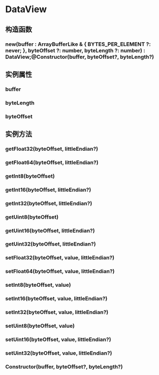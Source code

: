 # DataView

## 构造函数

### new(buffer : ArrayBufferLike & { BYTES_PER_ELEMENT ?: never; }, byteOffset ?: number, byteLength ?: number) : DataView;@Constructor(buffer, byteOffset?, byteLength?)

<!-- UTSJSON.DataView.Constructor.description -->

<!-- UTSJSON.DataView.Constructor.param -->

<!-- UTSJSON.DataView.Constructor.returnValue -->

<!-- UTSJSON.DataView.Constructor.test -->

<!-- UTSJSON.DataView.Constructor.compatibility -->

<!-- UTSJSON.DataView.Constructor.tutorial -->

## 实例属性


### buffer

<!-- UTSJSON.DataView.buffer.description -->

<!-- UTSJSON.DataView.buffer.param -->

<!-- UTSJSON.DataView.buffer.returnValue -->

<!-- UTSJSON.DataView.buffer.test -->

<!-- UTSJSON.DataView.buffer.compatibility -->

<!-- UTSJSON.DataView.buffer.tutorial -->

### byteLength

<!-- UTSJSON.DataView.byteLength.description -->

<!-- UTSJSON.DataView.byteLength.param -->

<!-- UTSJSON.DataView.byteLength.returnValue -->

<!-- UTSJSON.DataView.byteLength.test -->

<!-- UTSJSON.DataView.byteLength.compatibility -->

<!-- UTSJSON.DataView.byteLength.tutorial -->

### byteOffset

<!-- UTSJSON.DataView.byteOffset.description -->

<!-- UTSJSON.DataView.byteOffset.param -->

<!-- UTSJSON.DataView.byteOffset.returnValue -->

<!-- UTSJSON.DataView.byteOffset.test -->

<!-- UTSJSON.DataView.byteOffset.compatibility -->

<!-- UTSJSON.DataView.byteOffset.tutorial -->


## 实例方法


### getFloat32(byteOffset, littleEndian?)

<!-- UTSJSON.DataView.getFloat32.description -->

<!-- UTSJSON.DataView.getFloat32.param -->

<!-- UTSJSON.DataView.getFloat32.returnValue -->

<!-- UTSJSON.DataView.getFloat32.test -->

<!-- UTSJSON.DataView.getFloat32.compatibility -->

<!-- UTSJSON.DataView.getFloat32.tutorial -->

### getFloat64(byteOffset, littleEndian?)

<!-- UTSJSON.DataView.getFloat64.description -->

<!-- UTSJSON.DataView.getFloat64.param -->

<!-- UTSJSON.DataView.getFloat64.returnValue -->

<!-- UTSJSON.DataView.getFloat64.test -->

<!-- UTSJSON.DataView.getFloat64.compatibility -->

<!-- UTSJSON.DataView.getFloat64.tutorial -->

### getInt8(byteOffset)

<!-- UTSJSON.DataView.getInt8.description -->

<!-- UTSJSON.DataView.getInt8.param -->

<!-- UTSJSON.DataView.getInt8.returnValue -->

<!-- UTSJSON.DataView.getInt8.test -->

<!-- UTSJSON.DataView.getInt8.compatibility -->

<!-- UTSJSON.DataView.getInt8.tutorial -->

### getInt16(byteOffset, littleEndian?)

<!-- UTSJSON.DataView.getInt16.description -->

<!-- UTSJSON.DataView.getInt16.param -->

<!-- UTSJSON.DataView.getInt16.returnValue -->

<!-- UTSJSON.DataView.getInt16.test -->

<!-- UTSJSON.DataView.getInt16.compatibility -->

<!-- UTSJSON.DataView.getInt16.tutorial -->

### getInt32(byteOffset, littleEndian?)

<!-- UTSJSON.DataView.getInt32.description -->

<!-- UTSJSON.DataView.getInt32.param -->

<!-- UTSJSON.DataView.getInt32.returnValue -->

<!-- UTSJSON.DataView.getInt32.test -->

<!-- UTSJSON.DataView.getInt32.compatibility -->

<!-- UTSJSON.DataView.getInt32.tutorial -->

### getUint8(byteOffset)

<!-- UTSJSON.DataView.getUint8.description -->

<!-- UTSJSON.DataView.getUint8.param -->

<!-- UTSJSON.DataView.getUint8.returnValue -->

<!-- UTSJSON.DataView.getUint8.test -->

<!-- UTSJSON.DataView.getUint8.compatibility -->

<!-- UTSJSON.DataView.getUint8.tutorial -->

### getUint16(byteOffset, littleEndian?)

<!-- UTSJSON.DataView.getUint16.description -->

<!-- UTSJSON.DataView.getUint16.param -->

<!-- UTSJSON.DataView.getUint16.returnValue -->

<!-- UTSJSON.DataView.getUint16.test -->

<!-- UTSJSON.DataView.getUint16.compatibility -->

<!-- UTSJSON.DataView.getUint16.tutorial -->

### getUint32(byteOffset, littleEndian?)

<!-- UTSJSON.DataView.getUint32.description -->

<!-- UTSJSON.DataView.getUint32.param -->

<!-- UTSJSON.DataView.getUint32.returnValue -->

<!-- UTSJSON.DataView.getUint32.test -->

<!-- UTSJSON.DataView.getUint32.compatibility -->

<!-- UTSJSON.DataView.getUint32.tutorial -->

### setFloat32(byteOffset, value, littleEndian?)

<!-- UTSJSON.DataView.setFloat32.description -->

<!-- UTSJSON.DataView.setFloat32.param -->

<!-- UTSJSON.DataView.setFloat32.returnValue -->

<!-- UTSJSON.DataView.setFloat32.test -->

<!-- UTSJSON.DataView.setFloat32.compatibility -->

<!-- UTSJSON.DataView.setFloat32.tutorial -->

### setFloat64(byteOffset, value, littleEndian?)

<!-- UTSJSON.DataView.setFloat64.description -->

<!-- UTSJSON.DataView.setFloat64.param -->

<!-- UTSJSON.DataView.setFloat64.returnValue -->

<!-- UTSJSON.DataView.setFloat64.test -->

<!-- UTSJSON.DataView.setFloat64.compatibility -->

<!-- UTSJSON.DataView.setFloat64.tutorial -->

### setInt8(byteOffset, value)

<!-- UTSJSON.DataView.setInt8.description -->

<!-- UTSJSON.DataView.setInt8.param -->

<!-- UTSJSON.DataView.setInt8.returnValue -->

<!-- UTSJSON.DataView.setInt8.test -->

<!-- UTSJSON.DataView.setInt8.compatibility -->

<!-- UTSJSON.DataView.setInt8.tutorial -->

### setInt16(byteOffset, value, littleEndian?)

<!-- UTSJSON.DataView.setInt16.description -->

<!-- UTSJSON.DataView.setInt16.param -->

<!-- UTSJSON.DataView.setInt16.returnValue -->

<!-- UTSJSON.DataView.setInt16.test -->

<!-- UTSJSON.DataView.setInt16.compatibility -->

<!-- UTSJSON.DataView.setInt16.tutorial -->

### setInt32(byteOffset, value, littleEndian?)

<!-- UTSJSON.DataView.setInt32.description -->

<!-- UTSJSON.DataView.setInt32.param -->

<!-- UTSJSON.DataView.setInt32.returnValue -->

<!-- UTSJSON.DataView.setInt32.test -->

<!-- UTSJSON.DataView.setInt32.compatibility -->

<!-- UTSJSON.DataView.setInt32.tutorial -->

### setUint8(byteOffset, value)

<!-- UTSJSON.DataView.setUint8.description -->

<!-- UTSJSON.DataView.setUint8.param -->

<!-- UTSJSON.DataView.setUint8.returnValue -->

<!-- UTSJSON.DataView.setUint8.test -->

<!-- UTSJSON.DataView.setUint8.compatibility -->

<!-- UTSJSON.DataView.setUint8.tutorial -->

### setUint16(byteOffset, value, littleEndian?)

<!-- UTSJSON.DataView.setUint16.description -->

<!-- UTSJSON.DataView.setUint16.param -->

<!-- UTSJSON.DataView.setUint16.returnValue -->

<!-- UTSJSON.DataView.setUint16.test -->

<!-- UTSJSON.DataView.setUint16.compatibility -->

<!-- UTSJSON.DataView.setUint16.tutorial -->

### setUint32(byteOffset, value, littleEndian?)

<!-- UTSJSON.DataView.setUint32.description -->

<!-- UTSJSON.DataView.setUint32.param -->

<!-- UTSJSON.DataView.setUint32.returnValue -->

<!-- UTSJSON.DataView.setUint32.test -->

<!-- UTSJSON.DataView.setUint32.compatibility -->

<!-- UTSJSON.DataView.setUint32.tutorial -->

### Constructor(buffer, byteOffset?, byteLength?)

<!-- UTSJSON.DataView.Constructor.description -->

<!-- UTSJSON.DataView.Constructor.param -->

<!-- UTSJSON.DataView.Constructor.returnValue -->

<!-- UTSJSON.DataView.Constructor.test -->

<!-- UTSJSON.DataView.Constructor.compatibility -->

<!-- UTSJSON.DataView.Constructor.tutorial -->
